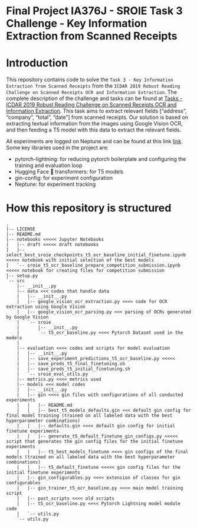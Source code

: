 # Final Project IA376J - SROIE Task 3 Challenge - Key Information Extraction from Scanned Receipts

# Introduction

This repository contains code to solve the `Task 3 - Key Information Extraction from Scanned Receipts` from the `ICDAR 2019 Robust Reading Challenge on Scanned Receipts OCR and Information Extraction`. The complete description of the challenge and tasks can be found at [Tasks - ICDAR 2019 Robust Reading Challenge on Scanned Receipts OCR and Information Extraction](https://rrc.cvc.uab.es/?ch=13&com=tasks). This task aims to extract relevant fields [“address”, “company”, “total”, “date”] from scanned receipts. Our solution is based on extracting textual information from the images using Google Vision OCR, and then feeding a T5 model with this data to extract the relevant fields.

All experiments are logged on Neptune and can be found at this link [link](https://ui.neptune.ai/marcospiau/final-project-ia376j-1/experiments?viewId=7b690bc2-f1ea-499d-81f2-30a5c0208c04). Some key libraries used in the project are:
* pytorch-lightning: for reducing pytorch boilerplate and configuring the training and evaluation loop
* Hugging Face 🤗 transformers: for T5 models
* gin-config: for experiment configuration
* Neptune: for experiment tracking


# How this repository is structured
```
.
|-- LICENSE
|-- README.md
|-- notebooks <<<<< Jupyter Notebooks
|   |-- draft <<<<< draft notebooks
|   |-- select_best_sroie_checkpoints_t5_ocr_baseline_initial_finetune.ipynb <<<<< notebook with initial selection of the best models
|   `-- sroie_t5_ocr_baseline_prepare_competition_submission.ipynb <<<<< notebook for creating files for competition submission
|-- setup.py
`-- src
    |-- __init__.py
    |-- data <<< codes that handle data
    |   |-- __init__.py
    |   |-- google_vision_ocr_extraction.py <<<< code for OCR extraction using Google Vision
    |   |-- google_vision_ocr_parsing.py <<< parsing of OCRs generated by Google Vision
    |   `-- sroie
    |       |-- __init__.py
    |       `-- t5_ocr_baseline.py <<<< Pytorch Dataset used in the models
    |
    |-- evaluation <<<< codes and scripts for model evaluation
    |   |-- __init__.py
    |   |-- save_experiment_predictions_t5_ocr_baseline.py <<<<< 
    |   |-- save_preds_t5_final_finetuning.sh
    |   |-- save_preds_t5_initial_finetuning.sh
    |   `-- sroie_eval_utils.py
    |-- metrics.py <<<< metrics used
    |-- models <<< model codes
    |   |-- __init__.py
    |   |-- gin <<<< gin files with configurations of all conducted experiments
    |   |   |-- README.md
    |   |   |-- best_t5_models_defaults.gin <<< default gin config for final model training (trained on all labeled data with the best hyperparameter combinations)
    |   |   |-- defaults.gin <<<< default gin config for initial finetune experiments
    |   |   |-- generate_t5_default_finetune_gin_configs.py <<<<< script that generates the gin config files for the initial finetune experiments
    |   |   |-- t5_best_models_finetune <<<< gin configs of the final models (trained on all labeled data with the best hyperparameter combinations)
    |   |   |-- t5_default_finetune <<<<< gin config files for the initial finetune experiments
    |   |-- gin_configurables.py <<<< extension of classes for gin configurables
    |   |-- gin_trainer_t5_ocr_baseline.py <<<< main model training script
    |   |-- past_scripts <<<< old scripts
    |   |-- t5_ocr_baseline.py <<<< Pytorch Lightning model module code
    |   `-- utils.py 
    `-- utils.py
```
